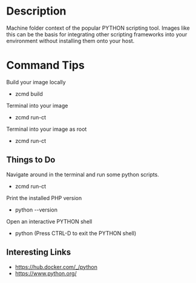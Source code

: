 # Description
Machine folder context of the popular PYTHON scripting tool.  Images like this can be the basis for integrating other scripting frameworks into your environment without installing them onto your host.

# Command Tips
Build your image locally
* zcmd build

Terminal into your image
* zcmd run-ct

Terminal into your image as root
* zcmd run-ct

## Things to Do
Navigate around in the terminal and run some python scripts.

* zcmd run-ct

Print the installed PHP version
* python --version

Open an interactive PYTHON shell
* python
(Press CTRL-D to exit the PYTHON shell)

Interesting Links
-----------------
* https://hub.docker.com/_/python
* https://www.python.org/